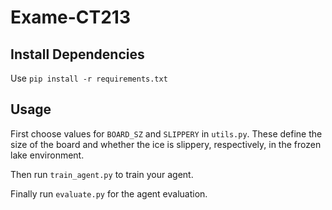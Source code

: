 # Exame-CT213

## Install Dependencies

Use ```pip install -r requirements.txt```

## Usage

First choose values for ```BOARD_SZ``` and ```SLIPPERY``` in ```utils.py```. These define the size of the board and whether the ice is slippery, respectively, in the frozen lake environment.

Then run ```train_agent.py``` to train your agent.

Finally run ```evaluate.py``` for the agent evaluation.